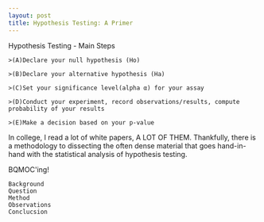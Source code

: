 ```yaml
---
layout: post
title: Hypothesis Testing: A Primer
---
```


Hypothesis Testing - Main Steps
    
    >(A)Declare your null hypothesis (Ho)
    
    >(B)Declare your alternative hypothesis (Ha)
    
    >(C)Set your significance level(alpha α) for your assay
    
    >(D)Conduct your experiment, record observations/results, compute probability of your results
    
    >(E)Make a decision based on your p-value

In college, I read a lot of white papers, A LOT OF THEM. Thankfully, there is a methodology to dissecting the often dense material
that goes hand-in-hand with the statistical analysis of hypothesis testing. 

BQMOC'ing!
    
    Background
    Question
    Method
    Observations
    Conclucsion
